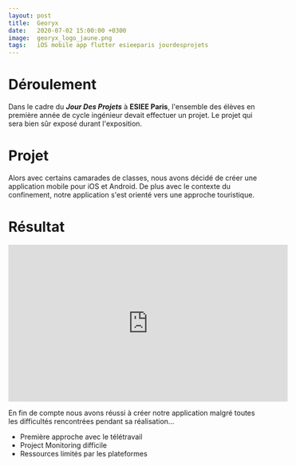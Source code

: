 ```yaml
---
layout: post
title:  Georyx
date:   2020-07-02 15:00:00 +0300
image:  georyx_logo_jaune.png
tags:   iOS mobile app flutter esieeparis jourdesprojets
---
```


# Déroulement

Dans le cadre du ***Jour Des Projets*** à **ESIEE Paris**, l'ensemble des élèves en première
année de cycle ingénieur devait effectuer un projet. Le projet qui sera bien sûr exposé durant
l'exposition.

# Projet

Alors avec certains camarades de classes, nous avons décidé de créer une application mobile pour
iOS et Android. De plus avec le contexte du confinement, notre application s'est orienté vers une
approche touristique.

# Résultat

<iframe width="560" height="315" src="https://www.youtube.com/embed/RWSZUGbOfqs" frameborder="0" allow="accelerometer; autoplay; clipboard-write; encrypted-media; gyroscope; picture-in-picture" allowfullscreen></iframe>

En fin de compte nous avons réussi à créer notre application malgré toutes les difficultés rencontrées
pendant sa réalisation...
- Première approche avec le télétravail
- Project Monitoring difficile
- Ressources limités par les plateformes
